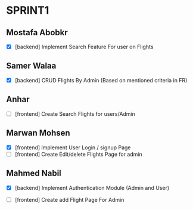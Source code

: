 # SPRINT1

## Mostafa Abobkr

- [x] [backend] Implement Search Feature For user on Flights

## Samer Walaa

- [x] [backend] CRUD Flights By Admin (Based on mentioned criteria in FR)

## Anhar

- [ ] [frontend] Create Search Flights for users/Admin

## Marwan Mohsen

- [x] [frontend] Implement User Login / signup Page
- [ ] [frontend] Create Edit/delete Flights Page for admin

## Mahmed Nabil

- [x] [backend] Implement Authentication Module (Admin and User)
- [ ] [frontend] Create add Flight Page For Admin


